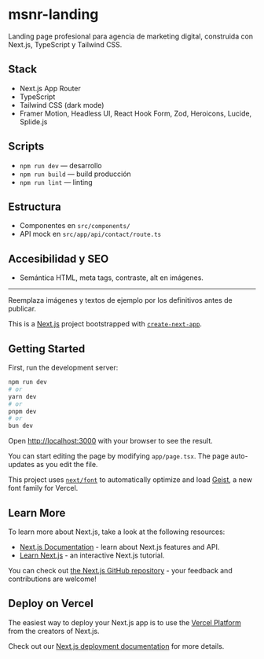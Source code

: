 # msnr-landing

Landing page profesional para agencia de marketing digital, construida con Next.js, TypeScript y Tailwind CSS.

## Stack
- Next.js App Router
- TypeScript
- Tailwind CSS (dark mode)
- Framer Motion, Headless UI, React Hook Form, Zod, Heroicons, Lucide, Splide.js

## Scripts
- `npm run dev` — desarrollo
- `npm run build` — build producción
- `npm run lint` — linting

## Estructura
- Componentes en `src/components/`
- API mock en `src/app/api/contact/route.ts`

## Accesibilidad y SEO
- Semántica HTML, meta tags, contraste, alt en imágenes.

---

Reemplaza imágenes y textos de ejemplo por los definitivos antes de publicar.

This is a [Next.js](https://nextjs.org) project bootstrapped with [`create-next-app`](https://nextjs.org/docs/app/api-reference/cli/create-next-app).

## Getting Started

First, run the development server:

```bash
npm run dev
# or
yarn dev
# or
pnpm dev
# or
bun dev
```

Open [http://localhost:3000](http://localhost:3000) with your browser to see the result.

You can start editing the page by modifying `app/page.tsx`. The page auto-updates as you edit the file.

This project uses [`next/font`](https://nextjs.org/docs/app/building-your-application/optimizing/fonts) to automatically optimize and load [Geist](https://vercel.com/font), a new font family for Vercel.

## Learn More

To learn more about Next.js, take a look at the following resources:

- [Next.js Documentation](https://nextjs.org/docs) - learn about Next.js features and API.
- [Learn Next.js](https://nextjs.org/learn) - an interactive Next.js tutorial.

You can check out [the Next.js GitHub repository](https://github.com/vercel/next.js) - your feedback and contributions are welcome!

## Deploy on Vercel

The easiest way to deploy your Next.js app is to use the [Vercel Platform](https://vercel.com/new?utm_medium=default-template&filter=next.js&utm_source=create-next-app&utm_campaign=create-next-app-readme) from the creators of Next.js.

Check out our [Next.js deployment documentation](https://nextjs.org/docs/app/building-your-application/deploying) for more details.
